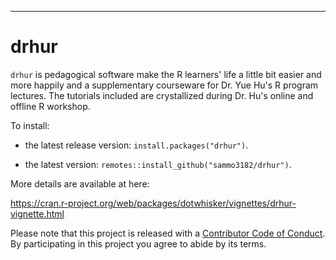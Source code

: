 ------------------------------------------------------------------------
drhur
=========

`drhur` is pedagogical software make the R learners' life a little bit easier and more happily and a supplementary courseware for Dr. Yue Hu's R program lectures. 
The tutorials included are crystallized during Dr. Hu's online and offline R workshop. 

To install:

* the latest release version: `install.packages("drhur")`.
+ the latest version: `remotes::install_github("sammo3182/drhur")`.

More details are available at here:

https://cran.r-project.org/web/packages/dotwhisker/vignettes/drhur-vignette.html


Please note that this project is released with a [Contributor Code of Conduct](https://github.com/sammo3182/drhur/blob/master//CONDUCT.md). By participating in this project you agree to abide by its terms.
